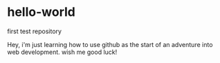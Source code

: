 # hello-world
first test repository

Hey, i'm just learning how to use github as the start of an adventure into web development. wish me good luck!
